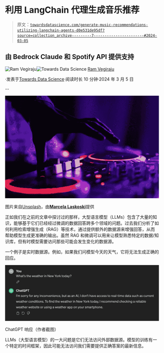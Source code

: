 # 利用 LangChain 代理生成音乐推荐

> 原文：[`towardsdatascience.com/generate-music-recommendations-utilizing-langchain-agents-d0e531de95df?source=collection_archive---------7-----------------------#2024-03-05`](https://towardsdatascience.com/generate-music-recommendations-utilizing-langchain-agents-d0e531de95df?source=collection_archive---------7-----------------------#2024-03-05)

## 由 Bedrock Claude 和 Spotify API 提供支持

[](https://ram-vegiraju.medium.com/?source=post_page---byline--d0e531de95df--------------------------------)![Ram Vegiraju](https://ram-vegiraju.medium.com/?source=post_page---byline--d0e531de95df--------------------------------)[](https://towardsdatascience.com/?source=post_page---byline--d0e531de95df--------------------------------)![Towards Data Science](https://towardsdatascience.com/?source=post_page---byline--d0e531de95df--------------------------------) [Ram Vegiraju](https://ram-vegiraju.medium.com/?source=post_page---byline--d0e531de95df--------------------------------)

·发表于[Towards Data Science](https://towardsdatascience.com/?source=post_page---byline--d0e531de95df--------------------------------)·阅读时长 10 分钟·2024 年 3 月 5 日

--

![](img/b004ead693c6c7f87e94d514d136e334.png)

图片来自[Unsplash](https://unsplash.com/photos/selective-focus-silhouette-photography-of-man-playing-red-lighted-dj-terminal-YrtFlrLo2DQ)，由[**Marcela Laskoski**](https://unsplash.com/@marcelalaskoski)提供

正如我们在之前的文章中探讨过的那样，大型语言模型（LLMs）包含了大量的知识，能够基于它们已经经过微调的数据回答跨多个领域的问题。过去我们分析了如何利用检索增强生成（RAG）等技术，通过提供额外的数据源来增强回答，从而帮助模型生成更准确的输出。虽然 RAG 和微调可以用来让模型熟悉特定的数据/知识库，但有时模型需要访问那些可能会发生变化的数据源。

一个例子是实时数据源。例如，如果我们问模型今天的天气，它将无法生成正确的回应。

![](img/bb39ca546fa0aac8d3cefc60ddb19966.png)

ChatGPT 响应（作者截图）

LLMs（大型语言模型）的一大问题是它们无法访问外部数据源。模型的训练有一个特定的时间框架，因此可能无法访问我们需要提供正确答案的最新信息。
